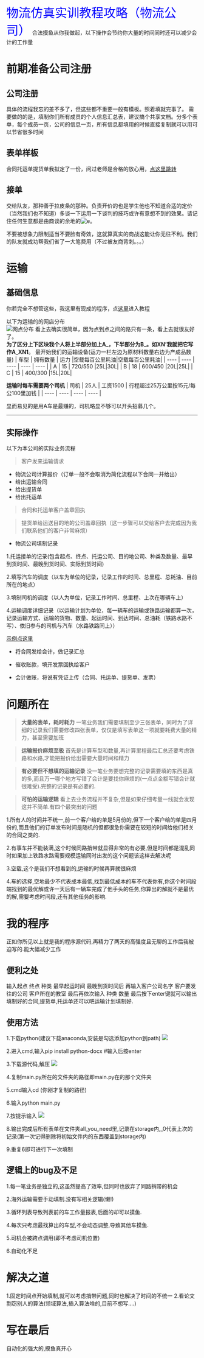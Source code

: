 <font face="黑体" color=blue size=6>物流仿真实训教程攻略（物流公司）</font>
合法摸鱼从你我做起，以下操作会节约你大量的时间同时还可以减少会计的工作量

# 前期准备公司注册
## 公司注册
具体的流程我忘的差不多了，但这些都不重要一般有模板。照着填就完事了。
需要做的的是，填制你们所有成员的个人信息汇总表，建议搞个共享文档。分多个表单，每个成员一页，公司的信息一页，所有信息都填用的时候直接复制就可以用可以节省很多时间
## 表单样板
合同托运单提货单我拟定了一份，问过老师是合格的放心用，[点这里跳转](https://github.com/ZAchiever/Logistics/tree/master/storage)
## 接单
交给队友，那种善于拉皮条的那种。负责开价的也是学生他也不知道合适的定价（当然我们也不知道）多谈一下运用一下谈判的技巧或许有意想不到的效果。请记住任何生意都是由商谈的余地的![](https://github.com/ZAchiever/Logistics/blob/master/picture/%E8%A1%A8%E6%83%85%E5%8C%85/%E5%88%92%E6%B0%B4.jpg 'e')。  

不要被想象力限制适当不要脸有奇效，这就算真实的商战这能让你无往不利。我们的队友就成功帮我们省了一大笔费用（不过被友商背刺。。。）

# 运输
## 基础信息
你若完全不想管这些，我这里有现成的程序，点[这里](https://github.com/ZAchiever/Logistics#%E4%BD%BF%E7%94%A8%E6%96%B9%E6%B3%95)进入教程  

以下为运输的的网店分布  
![网点分布](https://raw.githubusercontent.com/ZAchiever/Logistics/master/picture/%E6%8D%95%E8%8E%B7.PNG '图片')
看上去确实很简单，因为点到点之间的路只有一条，看上去就很友好了。  
**为了区分上下区块我个人将上半部分加上A_，下半部分为B_。如XN’我就把它写作A_XN1**。
最开始我们的运输设备(运力一栏左边为原材料数量右边为产成品数量)
|  车型   | 拥有数量  | 运力  |空载每百公里耗油|空载每百公里耗油|
|  ----  | ----  | ---- | ---- | ---- |
| A  | 15 | 720/550 |25L|30L|
| B | 18 | 600/450 |20L|25L|
| C  | 15 | 400/300 |15L|20L|
  

**运输时每车需要两个司机**
|  司机  |  25人   |  工资1500   |  行程超过25万公里按15元/每公100里加钱   |
|  ----  |  ----  |  ----  |  ----  |

显而易见的是用A车是最赚的，司机略显不够可以开头招募几个。
***
## 实际操作
以下为本公司的实际业务流程
>客户发来运输请求
- 物流公司计算报价（订单一般不会取消为简化流程以下合同一并给出）
- 给出运输合同
- 给出提货单
- 给出托运单
>合同和托运单客户盖章回执  

>提货单给运送目的地的公司盖章回执（这一步骤可以交给客户去完成因为我们联系他们的客户非常麻烦）  
- 物流公司填制记录  

1.托运接单的记录(包含起点、终点、托运公司、目的地公司、种类及数量、最早到货时间、最晚到货时间、实际到货时间)  

2.填写汽车的调度（以车为单位的记录，记录工作的时间、总里程、总耗油、目前所在的地点）  

3.填制司机的调度（以人为单位，记录工作时间、总里程、上次在哪辆车上）  

4.运输调度详细记录（以运输计划为单位，每一辆车的运输或铁路运输都算一次，记录运输方式、运输的货物、数量、起运时间、到达时间、总油耗（铁路水路不写）、依旧参与的司机与汽车（水路铁路同上））  

[示例点这里](https://github.com/ZAchiever/Logistics/tree/master/storage)
- 将合同发给会计，做记录汇总  

- 催收账款，填开发票回执给客户  

- 会计做账，将说有凭证上传（合同、托运单、提货单、发票）  


# 问题所在
>**大量的表单，耗时耗力**
一笔业务我们需要填制至少三张表单，同时为了详细的记录我们需要修改四张表单，仅仅是填写表单这一项就要耗费大量的精力，甚至需要加班  

>**运输报价麻烦至极**
首先是计算车型和数量,再计算里程最后汇总还要考虑铁路和水路,才能把报价给出需要大量时间和精力

>**有必要但不想填的运输记录**
没一笔业务要想完整的记录需要填的东西是真的多,而且万一哪个地方写错了会计是要找你麻烦的(一点点金额写错会计就很难受).完整的记录是有必要的.

>**可怕的运输逻辑**
看上去业务流程并不复杂,但是如果仔细考量一线就会发现这并不简单.有四个最突出的问题  

1.所有人的时间并不统一,前一个客户给的单是5月份的,但下一个客户给的单是四月份的,而且他们的订单发布时间是随机的但都很急你需要在较短的时间给他们相关的合同之类的.  

2.有事车并不能装满,这个时候同路捎带就显得非常的有必要,但是时间都是混乱同时如果加上铁路水路需要规模运输同时出发的这个问题该这样去解决呢  

3.空载,这个是我们不想看到的,运输的时候再算就很麻烦  

4.车的选择,空地最少不代表成本最低,找到最低成本的车不代表你有,你这个时间段端找到的最优解或许一天后有一辆车完成了他手头的任务,你算出的解就不是最优的解,需要考虑时间段,还有其他任务的影响.  

# 我的程序
正如你所见以上就是我的程序源代码,再精力了两天的高强度且无聊的工作后我被迫写的.能大幅减少工作
## 便利之处
输入起点 终点 种类 最早起运时间 最晚到货时间后
再输入客户公司名字 客户要发往的公司 客户所在的教室
最后再依次输入 种类 数量
最后按下enter键就可以输出填制好的合同,提货单,托运单还可以吧运输计划填制好.
## 使用方法
1.下载python(建议下载anaconda,安装是勾选添加python到path)
![](https://raw.githubusercontent.com/ZAchiever/Logistics/master/picture/%E5%AE%89%E8%A3%85.PNG)  

2.进入cmd,输入pip install python-docx #输入后按enter  

3.下载源代码,解压
![](https://raw.githubusercontent.com/ZAchiever/Logistics/master/picture/%E4%B8%8B%E8%BD%BD.PNG)  

4.复制main.py所在的文件夹的路径即main.py在的那个文件夹  

5.cmd输入cd (你刚才复制的路径)  

6.输入python main.py  

7.按提示输入
![](https://raw.githubusercontent.com/ZAchiever/Logistics/master/picture/%E8%BF%90%E8%A1%8C.PNG)  

8.输出完成后所有表单在文件夹all_you_need里,记录在storage内,_0代表上次的记录(第一次记得删除将初始文件内的东西覆盖到storage内)  

9.重复6即可进行下一次填制  

## 逻辑上的bug及不足
1.每一笔业务是独立的,这虽然提高了效率,但同时也放弃了同路捎带的机会  

2.海外运输需要手动填制.没有写相关逻辑(懒!)  

3.循环列表导致列表前的车工作量报表,后面的却可以摸鱼.  

4.每次只考虑最找算出的车型,不会动态调整,导致其他车摸鱼.  

5.司机会被跨点调用(即不考虑司机位置)  

6.自动化不足
# 解决之道
1.固定时间点开始填制,就可以考虑捎带问题,同时也解决了时间的不统一
2.看论文剽窃别人的算法(领域算法,插入算法啥的,目前不想写....)
# 写在最后
自动化的强大的,摸鱼真开心 
